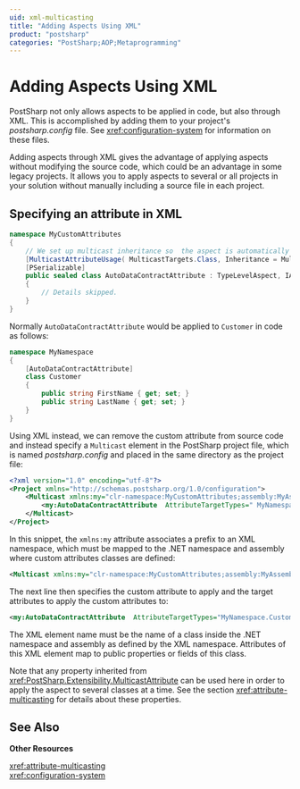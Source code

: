 ```yaml
---
uid: xml-multicasting
title: "Adding Aspects Using XML"
product: "postsharp"
categories: "PostSharp;AOP;Metaprogramming"
---
```

# Adding Aspects Using XML

PostSharp not only allows aspects to be applied in code, but also through XML. This is accomplished by adding them to your project's *postsharp.config* file. See <xref:configuration-system> for information on these files. 

Adding aspects through XML gives the advantage of applying aspects without modifying the source code, which could be an advantage in some legacy projects. It allows you to apply aspects to several or all projects in your solution without manually including a source file in each project.


## Specifying an attribute in XML

```csharp
namespace MyCustomAttributes
{
    // We set up multicast inheritance so  the aspect is automatically added to children types.
    [MulticastAttributeUsage( MulticastTargets.Class, Inheritance = MulticastInheritance.Strict )]
    [PSerializable]
    public sealed class AutoDataContractAttribute : TypeLevelAspect, IAspectProvider
    {
        // Details skipped.
    }
}
```

Normally `AutoDataContractAttribute` would be applied to `Customer` in code as follows: 

```csharp
namespace MyNamespace
{
    [AutoDataContractAttribute]
    class Customer    
    {
        public string FirstName { get; set; }
        public string LastName { get; set; }
    }
}
```

Using XML instead, we can remove the custom attribute from source code and instead specify a `Multicast` element in the PostSharp project file, which is named *postsharp.config* and placed in the same directory as the project file: 

```xml
<?xml version="1.0" encoding="utf-8"?>
<Project xmlns="http://schemas.postsharp.org/1.0/configuration">
    <Multicast xmlns:my="clr-namespace:MyCustomAttributes;assembly:MyAssembly">
        <my:AutoDataContractAttribute  AttributeTargetTypes=" MyNamespace.Customer" />
    </Multicast>    
</Project>
```

In this snippet, the `xmlns:my` attribute associates a prefix to an XML namespace, which must be mapped to the .NET namespace and assembly where custom attributes classes are defined: 

```xml
<Multicast xmlns:my="clr-namespace:MyCustomAttributes;assembly:MyAssembly">
```

The next line then specifies the custom attribute to apply and the target attributes to apply the custom attributes to:

```xml
<my:AutoDataContractAttribute  AttributeTargetTypes="MyNamespace.Customer" />
```

The XML element name must be the name of a class inside the .NET namespace and assembly as defined by the XML namespace. Attributes of this XML element map to public properties or fields of this class.

Note that any property inherited from <xref:PostSharp.Extensibility.MulticastAttribute> can be used here in order to apply the aspect to several classes at a time. See the section <xref:attribute-multicasting> for details about these properties. 

## See Also

**Other Resources**

<xref:attribute-multicasting>
<br><xref:configuration-system>
<br>